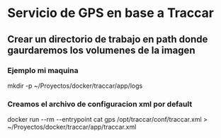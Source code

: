 # Servicio de GPS en base a Traccar

## Crear un directorio de trabajo en path donde gaurdaremos los volumenes de la imagen

### Ejemplo mi maquina

mkdir -p ~/Proyectos/docker/traccar/app/logs 

### Creamos el archivo de configuracion xml por default

docker run --rm --entrypoint cat gps  /opt/traccar/conf/traccar.xml > ~/Proyectos/docker/traccar/app/traccar.xml


